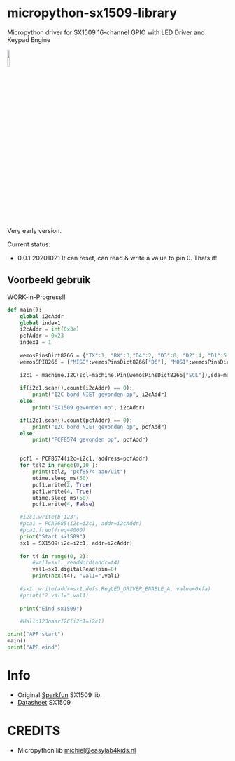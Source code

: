 # micropython-sx1509-library
Micropython driver for SX1509 16-channel GPIO with LED Driver and Keypad Engine

<img src="https://cdn.sparkfun.com/r/500-500/assets/parts/1/0/9/5/6/13601-01.jpg" width="10%" hieght="10%">

Very early version.

Current status:
- 0.0.1 20201021 It can reset, can read & write a value to pin 0. Thats it!

## Voorbeeld gebruik
WORK-in-Progress!!

```python
def main():
    global i2cAddr
    global index1
    i2cAddr = int(0x3e)
    pcfAddr = 0x23
    index1 = 1
    
    wemosPinsDict8266 = {"TX":1, "RX":3,"D4":2, "D3":0, "D2":4, "D1":5, "RX":3, "TX":1, "D8":15, "D7":13, "D6":12, "D5":14, "D0":16, "SCL":5, "SDA":4}
    wemosSPI8266 = {"MISO":wemosPinsDict8266["D6"], "MOSI":wemosPinsDict8266["D7"], "SCK":wemosPinsDict8266["D5"], "CSN":wemosPinsDict8266["D4"], "CE":wemosPinsDict8266["D3"]}
    
    i2c1 = machine.I2C(scl=machine.Pin(wemosPinsDict8266["SCL"]),sda=machine.Pin(wemosPinsDict8266["SDA"]),freq=100000)
    
    if(i2c1.scan().count(i2cAddr) == 0):
        print("I2C bord NIET gevonden op", i2cAddr)
    else:
        print("SX1509 gevonden op", i2cAddr)

    if(i2c1.scan().count(pcfAddr) == 0):
        print("I2C bord NIET gevonden op", pcfAddr)
    else:
        print("PCF8574 gevonden op", pcfAddr)


    pcf1 = PCF8574(i2c=i2c1, address=pcfAddr)
    for tel2 in range(0,10 ):
        print(tel2, "pcf8574 aan/uit")
        utime.sleep_ms(50)
        pcf1.write(2, True)
        pcf1.write(4, True)
        utime.sleep_ms(50)
        pcf1.write(4, False)

    #i2c1.write(b'123')
    #pca1 = PCA9685(i2c=i2c1, addr=i2cAddr)
    #pca1.freq(freq=4000)
    print("Start sx1509")
    sx1 = SX1509(i2c=i2c1, addr=i2cAddr)
    
    for t4 in range(0, 2):
        #val1=sx1._readWord(addr=t4)
        val1=sx1.digitalRead(pin=8)
        print(hex(t4), "val1=",val1)
    
    #sx1._write(addr=sx1.defs.RegLED_DRIVER_ENABLE_A, value=0xfa)
    #print("2 val1=",val1)
    
    print("Eind sx1509")
    
    #Hallo123naarI2C(i2c1=i2c1)

print("APP start")
main()
print("APP eind")

```

# Info
- Original <a href="https://learn.sparkfun.com/tutorials/sx1509-io-expander-breakout-hookup-guide">Sparkfun</a> SX1509 lib.
- <a href="https://datasheet.octopart.com/SX1509BIULTRT-Semtech-datasheet-12516845.pdf">Datasheet</a> SX1509


# CREDITS
- Micropython lib michiel@easylab4kids.nl


